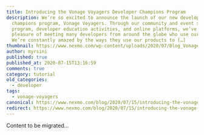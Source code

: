 ```yaml
---
title: Introducing the Vonage Voyagers Developer Champions Program
description: We’re so excited to announce the launch of our new developer
  champions program, Vonage Voyagers. Through our community and event support
  program, developer education activities, and online platforms, we’ve had the
  pleasure of meeting many developers from around the globe who use our APIs.
  We’re constantly amazed by the ways they use our products to […]
thumbnail: https://www.nexmo.com/wp-content/uploads/2020/07/Blog_Vonage-Voyagers_1200x600.png
author: myrsini
published: true
published_at: 2020-07-15T13:16:59
comments: true
category: tutorial
old_categories:
  - developer
tags:
  - vonage-voyagers
canonical: https://www.nexmo.com/blog/2020/07/15/introducing-the-vonage-voyagers-developer-champions-program
redirect: https://www.nexmo.com/blog/2020/07/15/introducing-the-vonage-voyagers-developer-champions-program
---
```

Content to be migrated...